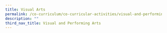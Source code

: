 ```yaml
---
title: Visual Arts
permalink: /co-curriculum/co-curricular-activities/visual-and-performing-arts/visual-arts/
description: ""
third_nav_title: Visual and Performing Arts
---
```

